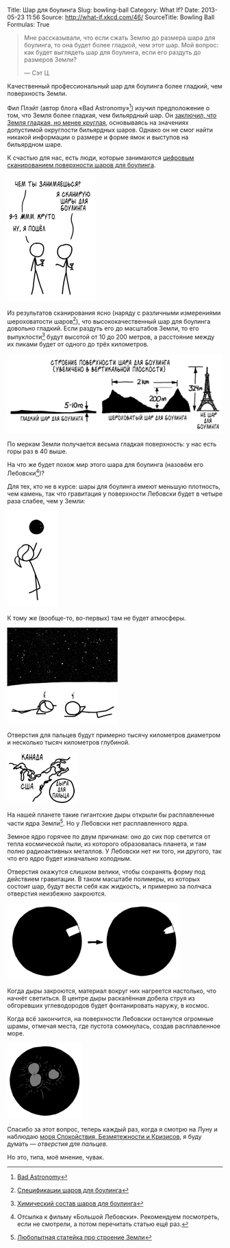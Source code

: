 Title: Шар для боулинга
Slug: bowling-ball
Category: What If?
Date: 2013-05-23 11:56
Source: http://what-if.xkcd.com/46/
SourceTitle: Bowling Ball
Formulas: True

> Мне рассказывали, что если сжать Землю до размера шара для боулинга, то она будет более гладкой, чем этот шар. Мой вопрос: как будет выглядеть шар для боулинга, если его раздуть до размеров Земли?
>
> — Сэт Ц.

Качественный профессиональный шар для боулинга более гладкий, чем поверхность Земли.

Фил Плэйт (автор блога «Bad Astronomy»[^1]) изучил предположение о том, что Земля более гладкая, чем бильярдный шар. Он [заключил, что Земля гладкая, но менее круглая](http://blogs.discovermagazine.com/badastronomy/2008/09/08/ten-things-you-dont-know-about-the-earth/#.UZrBpmRAC9a), основываясь на значениях допустимой округлости бильярдных шаров. Однако он не смог найти никакой информации о размере и форме ямок и выступов на бильярдном шаре.

К счастью для нас, есть люди, которые занимаются [цифровым сканированием поверхности шаров для боулинга](http://www.youtube.com/watch?v=r5V3rFdAIMY).

![](/uploads/046-bowling-ball/bowling_scan_ru.png "Я делаю цифровые сканы шаров для боулинга и у меня есть избирательное право.")

Из результатов сканирования ясно (наряду с различными измерениями шероховатости шаров[^2]), что высококачественный шар для боулинга довольно гладкий. Если раздуть его до масштабов Земли, то его выпуклости[^3] будут высотой от 10 до 200 метров, а расстояние между их пиками будет от одного до трёх километров.

![](/uploads/046-bowling-ball/bowling_texture_ru.png "Если бы вы скатывали шар для боулинга с одного из этих холмов, это была бы хорошая самоотсылка.")

По меркам Земли получается весьма гладкая поверхность: у нас есть горы раз в 40 выше.

На что же будет похож мир этого шара для боулинга (назовём его Лебовски[^4])?

Для тех, кто не в курсе: шары для боулинга имеют меньшую плотность, чем камень, так что гравитация у поверхности Лебовски будет в четыре раза слабее, чем у Земли:

![](/uploads/046-bowling-ball/bowling_throw.png "может быть, вам удастся сделать это на земле. я пробовать не хочу.")

К тому же (вообще-то, во-первых) там не будет атмосферы.

![](/uploads/046-bowling-ball/bowling_dead.png "ты вне своей стихии.")

Отверстия для пальцев будут примерно тысячу километров диаметром и несколько тысяч километров глубиной.

![](/uploads/046-bowling-ball/bowling_holes_ru.png "дыра в мире.")

На нашей планете такие гигантские дыры открыли бы расплавленные части ядра Земли[^5]. Но у Лебовски нет расплавленного ядра.

Земное ядро горячее по двум причинам: оно до сих пор светится от тепла космической пыли, из которого образовалась планета, и там полно радиоактивных металлов. У Лебовски нет ни того, ни другого, так что его ядро будет изначально холодным.

Отверстия окажутся слишком велики, чтобы сохранять форму под действием гравитации. В таком масштабе полимеры, из которых состоит шар, будут вести себя как жидкость, и примерно за полчаса отверстия неизбежно закроются.

![](/uploads/046-bowling-ball/bowling_holes_collapse.png "это уже больше не стандартный шар для игры, даже если иметь очень богатое воображение.")

Когда дыры закроются, материал вокруг них нагреется настолько, что начнёт светиться. В центре дыры раскалённая добела струя из обгоревших углеводородов будет фонтанировать наружу, в космос.

Когда всё закончится, на поверхности Лебовски останутся огромные шрамы, отмечая места, где пустота сомкнулась, создав расплавленное море.

![](/uploads/046-bowling-ball/bowling_craters.png "искажённый Лебовски")

Спасибо за этот вопрос, теперь каждый раз, когда я смотрю на Луну и наблюдаю [моря Спокойствия, Безмятежности и Кризисов](http://en.wikipedia.org/wiki/File:Moon_names.svg), я буду думать — _отверстия для пальцев_.

Но это, типа, моё мнение, чувак.

[^1]: [Bad Astronomy](http://www.slate.com/blogs/bad_astronomy.html)
[^2]: [Спецификации шаров для боулинга](http://classic.bowl.com/news/specsandcerts/index.jsp)
[^3]: [Химический состав шаров для боулинга](http://www.itbca.bowlingknowledge.info/index.php/winter-2013/85-bowling-ball-shell-chemistry-101)
[^4]: Отсылка к фильму «Большой Лебовски». Рекомендуем посмотреть, если не смотрели, а потом перечитать статью ещё раз.
[^5]: [Любопытная статейка про строение Земли](http://michaelgr.com/2008/11/28/be-thankful-for-the-earths-molten-interior/)
